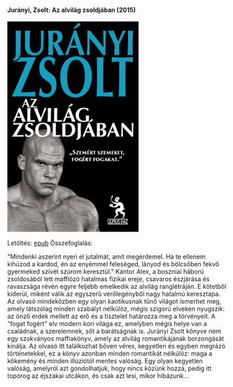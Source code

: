 #### <a name="id_374">Jurányi, Zsolt: Az alvilág zsoldjában (2015)</a>
<img src="https://github.com/BercziSandor/calibre_lib/raw/main/Juranyi%2C%20Zsolt/Az%20alvilag%20zsoldjaban%20%28374%29/cover.jpg" alt="cover" width="300"/>

Letöltés: [epub](https://github.com/BercziSandor/calibre_lib/raw/main/Juranyi%2C%20Zsolt/Az%20alvilag%20zsoldjaban%20%28374%29/Az%20alvilag%20zsoldjaban%20-%20Juranyi%2C%20Zsolt.epub)
Összefoglalás:
<div>
<p>"Mindenki aszerint nyeri el jutalmát, amit megérdemel. Ha te ellenem kihúzod a kardod, én az enyémmel feleséged, lányod és bölcsőben fekvő gyermeked szívét szúrom keresztül." Kántor Alex, a boszniai háború zsoldosából lett maffiózó hatalmas fizikai ereje, csavaros észjárása és ravaszsága révén egyre feljebb emelkedik az alvilág ranglétráján. E kötetből kiderül, miként válik az egyszerű verőlegényből nagy hatalmú keresztapa. Az olvasó mindeközben egy olyan kaotikusnak tűnő világot ismerhet meg, amely látszólag minden szabályt nélkülöz, mégis szigorú elveken nyugszik: az önző érdek mellett az erő és a tisztelet határozza meg a törvényeit. A "fogat fogért" elv modern kori világa ez, amelyben mégis helye van a családnak, a szerelemnek, sőt a barátságnak is. Jurányi Zsolt könyve nem egy szokványos maffiakönyv, amely az alvilág romantikájának borzongását kínálja. Az olvasó itt találkozhat bőven véres, kegyetlen és egyben megrázó történetekkel, ez a könyv azonban minden romantikát nélkülöz: maga a kőkemény és minden illúziótól mentes valóság. Egy olyan kegyetlen valóság, amelyról azt gondolhatjuk, hogy nincs közünk hozzá, pedig itt toporog az éjszakai utcákon, és csak azt lesi, mikor hibázunk...</p></div>

